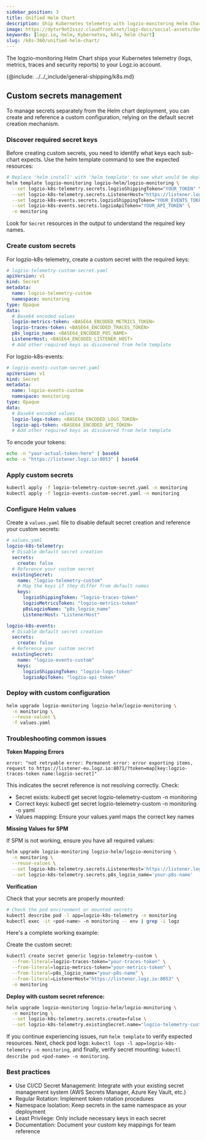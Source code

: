 ```yaml
---
sidebar_position: 3
title: Unified Helm Chart
description: Ship Kubernetes telemetry with logzio-monitoring Helm Chart
image: https://dytvr9ot2sszz.cloudfront.net/logz-docs/social-assets/docs-social.jpg
keywords: [logz.io, helm, Kybernetes, k8s, helm chart]
slug: /k8s-360/unified-helm-chart/
---
```


The logzio-monitoring Helm Chart ships your Kubernetes telemetry (logs, metrics, traces and security reports) to your Logz.io account.


{@include: ../../_include/general-shipping/k8s.md}     

## Custom secrets management

To manage secrets separately from the Helm chart deployment, you can create and reference a custom configuration, relying on the default secret creation mechanism.

### Discover required secret keys

Before creating custom secrets, you need to identify what keys each sub-chart expects. Use the helm template command to see the expected resources:

```bash
# Replace 'helm install' with 'helm template' to see what would be deployed
helm template logzio-monitoring logzio-helm/logzio-monitoring \
  --set logzio-k8s-telemetry.secrets.logzioShippingToken="YOUR_TOKEN" \
  --set logzio-k8s-telemetry.secrets.ListenerHost="https://listener.logz.io:8053" \
  --set logzio-k8s-events.secrets.logzioShippingToken="YOUR_EVENTS_TOKEN" \
  --set logzio-k8s-events.secrets.logzioApiToken="YOUR_API_TOKEN" \
  -n monitoring
```

Look for `Secret` resources in the output to understand the required key names.

### Create custom secrets

For logzio-k8s-telemetry, create a custom secret with the required keys:

```yaml
# logzio-telemetry-custom-secret.yaml
apiVersion: v1
kind: Secret
metadata:
  name: logzio-telemetry-custom
  namespace: monitoring
type: Opaque
data:
  # Base64 encoded values
  logzio-metrics-token: <BASE64_ENCODED_METRICS_TOKEN>
  logzio-traces-token: <BASE64_ENCODED_TRACES_TOKEN>
  p8s_logzio_name: <BASE64_ENCODED_P8S_NAME>
  ListenerHost: <BASE64_ENCODED_LISTENER_HOST>
  # Add other required keys as discovered from helm template
```

For logzio-k8s-events:

```yaml
# logzio-events-custom-secret.yaml
apiVersion: v1
kind: Secret
metadata:
  name: logzio-events-custom
  namespace: monitoring
type: Opaque
data:
  # Base64 encoded values
  logzio-logs-token: <BASE64_ENCODED_LOGS_TOKEN>
  logzio-api-token: <BASE64_ENCODED_API_TOKEN>
  # Add other required keys as discovered from helm template
```

To encode your tokens:

```bash
echo -n "your-actual-token-here" | base64
echo -n "https://listener.logz.io:8053" | base64
```

### Apply custom secrets

```bash
kubectl apply -f logzio-telemetry-custom-secret.yaml -n monitoring
kubectl apply -f logzio-events-custom-secret.yaml -n monitoring
```

### Configure Helm values

Create a `values.yaml` file to disable default secret creation and reference your custom secrets:

```yaml
# values.yaml
logzio-k8s-telemetry:
  # Disable default secret creation
  secrets:
    create: false
  # Reference your custom secret
  existingSecret:
    name: "logzio-telemetry-custom"
    # Map the keys if they differ from default names
    keys:
      logzioShippingToken: "logzio-traces-token"
      logzioMetricsToken: "logzio-metrics-token"
      p8sLogzioName: "p8s_logzio_name"
      ListenerHost: "ListenerHost"

logzio-k8s-events:
  # Disable default secret creation
  secrets:
    create: false
  # Reference your custom secret
  existingSecret:
    name: "logzio-events-custom"
    keys:
      logzioShippingToken: "logzio-logs-token"
      logzioApiToken: "logzio-api-token"
```

### Deploy with custom configuration

```bash
helm upgrade logzio-monitoring logzio-helm/logzio-monitoring \
  -n monitoring \
  --reuse-values \
  -f values.yaml
```

### Troubleshooting common issues

**Token Mapping Errors**

`error: "not retryable error: Permanent error: error exporting items, request to https://listener-eu.logz.io:8071/?token=map[key:logzio-traces-token name:logzio-secret]"`

This indicates the secret reference is not resolving correctly. Check:

* Secret exists: kubectl get secret logzio-telemetry-custom -n monitoring
* Correct keys: kubectl get secret logzio-telemetry-custom -n monitoring -o yaml
* Values mapping: Ensure your values.yaml maps the correct key names

**Missing Values for SPM**

If SPM is not working, ensure you have all required values:

```bash
helm upgrade logzio-monitoring logzio-helm/logzio-monitoring \
  -n monitoring \
  --reuse-values \
  --set logzio-k8s-telemetry.secrets.ListenerHost='https://listener.logz.io:8053' \
  --set logzio-k8s-telemetry.secrets.p8s_logzio_name='your-p8s-name'
```

**Verification**

Check that your secrets are properly mounted:

```bash
# Check the pod environment or mounted secrets
kubectl describe pod -l app=logzio-k8s-telemetry -n monitoring
kubectl exec -it <pod-name> -n monitoring -- env | grep -i logz
```

Here's a complete working example:

Create the custom secret:

```bash
kubectl create secret generic logzio-telemetry-custom \
  --from-literal=logzio-traces-token="your-traces-token" \
  --from-literal=logzio-metrics-token="your-metrics-token" \
  --from-literal=p8s_logzio_name="your-p8s-name" \
  --from-literal=ListenerHost="https://listener.logz.io:8053" \
  -n monitoring
```

**Deploy with custom secret reference:**

```bash
helm upgrade logzio-monitoring logzio-helm/logzio-monitoring \
  -n monitoring \
  --set logzio-k8s-telemetry.secrets.create=false \
  --set logzio-k8s-telemetry.existingSecret.name="logzio-telemetry-custom"
```

If you continue experiencing issues, run `helm template` to verify expected resources. Next, check pod logs: `kubectl logs -l app=logzio-k8s-telemetry -n monitoring`, and finally, verify secret mounting: `kubectl describe pod <pod-name> -n monitoring`.

### Best practices

* Use CI/CD Secret Management: Integrate with your existing secret management system (AWS Secrets Manager, Azure Key Vault, etc.)
* Regular Rotation: Implement token rotation procedures
* Namespace Isolation: Keep secrets in the same namespace as your deployment
* Least Privilege: Only include necessary keys in each secret
* Documentation: Document your custom key mappings for team reference



